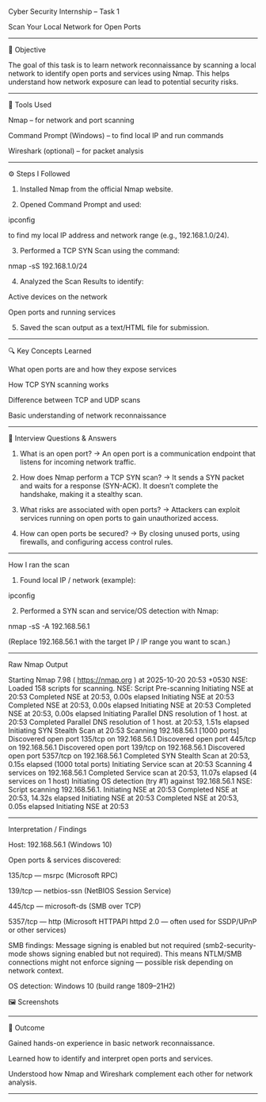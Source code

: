 Cyber Security Internship – Task 1

Scan Your Local Network for Open Ports


---

📘 Objective

The goal of this task is to learn network reconnaissance by scanning a local network to identify open ports and services using Nmap. This helps understand how network exposure can lead to potential security risks.


---

🧰 Tools Used

Nmap – for network and port scanning

Command Prompt (Windows) – to find local IP and run commands

Wireshark (optional) – for packet analysis



---

⚙ Steps I Followed

1. Installed Nmap from the official Nmap website.


2. Opened Command Prompt and used:

ipconfig

to find my local IP address and network range (e.g., 192.168.1.0/24).


3. Performed a TCP SYN Scan using the command:

nmap -sS 192.168.1.0/24


4. Analyzed the Scan Results to identify:

Active devices on the network

Open ports and running services

5. Saved the scan output as a text/HTML file for submission.

---

🔍 Key Concepts Learned

What open ports are and how they expose services

How TCP SYN scanning works

Difference between TCP and UDP scans

Basic understanding of network reconnaissance

---

🧠 Interview Questions & Answers

1. What is an open port?
→ An open port is a communication endpoint that listens for incoming network traffic.


2. How does Nmap perform a TCP SYN scan?
→ It sends a SYN packet and waits for a response (SYN-ACK). It doesn’t complete the handshake, making it a stealthy scan.


3. What risks are associated with open ports?
→ Attackers can exploit services running on open ports to gain unauthorized access.


4. How can open ports be secured?
→ By closing unused ports, using firewalls, and configuring access control rules.

---


How I ran the scan

1. Found local IP / network (example):

ipconfig


2. Performed a SYN scan and service/OS detection with Nmap:

nmap -sS -A 192.168.56.1

(Replace 192.168.56.1 with the target IP / IP range you want to scan.)




---

Raw Nmap Output

Starting Nmap 7.98 ( https://nmap.org ) at 2025-10-20 20:53 +0530
NSE: Loaded 158 scripts for scanning.
NSE: Script Pre-scanning
Initiating NSE at 20:53
Completed NSE at 20:53, 0.00s elapsed
Initiating NSE at 20:53
Completed NSE at 20:53, 0.00s elapsed
Initiating NSE at 20:53
Completed NSE at 20:53, 0.00s elapsed
Initiating Parallel DNS resolution of 1 host. at 20:53
Completed Parallel DNS resolution of 1 host. at 20:53, 1.51s elapsed
Initiating SYN Stealth Scan at 20:53
Scanning 192.168.56.1 [1000 ports]
Discovered open port 135/tcp on 192.168.56.1
Discovered open port 445/tcp on 192.168.56.1
Discovered open port 139/tcp on 192.168.56.1
Discovered open port 5357/tcp on 192.168.56.1
Completed SYN Stealth Scan at 20:53, 0.15s elapsed (1000 total ports)
Initiating Service scan at 20:53
Scanning 4 services on 192.168.56.1
Completed Service scan at 20:53, 11.07s elapsed (4 services on 1 host)
Initiating OS detection (try #1) against 192.168.56.1
NSE: Script scanning 192.168.56.1.
Initiating NSE at 20:53
Completed NSE at 20:53, 14.32s elapsed
Initiating NSE at 20:53
Completed NSE at 20:53, 0.05s elapsed
Initiating NSE at 20:53

---

Interpretation / Findings

Host: 192.168.56.1 (Windows 10)

Open ports & services discovered:

135/tcp — msrpc (Microsoft RPC)

139/tcp — netbios-ssn (NetBIOS Session Service)

445/tcp — microsoft-ds (SMB over TCP)

5357/tcp — http (Microsoft HTTPAPI httpd 2.0 — often used for SSDP/UPnP or other services)

SMB findings: Message signing is enabled but not required (smb2-security-mode shows signing enabled but not required). This means NTLM/SMB connections might not enforce signing — possible risk depending on network context.

OS detection: Windows 10 (build range 1809–21H2)



🖼 Screenshots








---

🚀 Outcome

Gained hands-on experience in basic network reconnaissance.

Learned how to identify and interpret open ports and services.

Understood how Nmap and Wireshark complement each other for network analysis.



---

